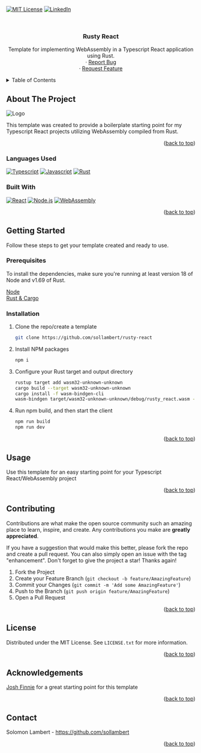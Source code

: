 <!-- Improved compatibility of back to top link: See: https://github.com/othneildrew/Best-README-Template/pull/73 -->
<a name="readme-top"></a>

[![MIT License][license-shield]][license-url]
[![LinkedIn][linkedin-shield]][linkedin-url]

<!-- PROJECT LOGO -->
<br />
<div align="center">
<h3 align="center">Rusty React</h3>

  <p align="center">
    Template for implementing WebAssembly in a Typescript React application using Rust.
    </br>
    ·
    <a href="https://github.com/sollambert/dnd-buddy/issues">Report Bug</a>
    </br>
    ·
    <a href="https://github.com/sollambert/dnd-buddy/issues">Request Feature</a>
  </p>
</div>



<!-- TABLE OF CONTENTS -->
<details>
  <summary>Table of Contents</summary>
  <ol>
    <li>
      <a href="#about-the-project">About The Project</a>
      <ul>
        <li><a href="#built-with">Built With</a></li>
      </ul>
    </li>
    <li>
      <a href="#getting-started">Getting Started</a>
      <ul>
        <li><a href="#prerequisites">Prerequisites</a></li>
        <li><a href="#installation">Installation</a></li>
      </ul>
    </li>
    <li><a href="#usage">Usage</a></li>
    <li><a href="#contributing">Contributing</a></li>
    <li><a href="#license">License</a></li>
    <li><a href="#contact">Contact</a></li>
    <li><a href="#acknowledgments">Acknowledgments</a></li>
  </ol>
</details>



<!-- ABOUT THE PROJECT -->
## About The Project
<img src="public/favicon.ico" alt="Logo">

This template was created to provide a boilerplate starting point for my Typescript React projects utilizing WebAssembly compiled from Rust.

<p align="right">(<a href="#readme-top">back to top</a>)</p>

### Languages Used

[![Typescript]][Typescript] [![Javascript]][Javascript] [![Rust]][Rust]

### Built With

[![React][React.js]][React-url] [![Node.js][Node.js]][Node-url] [![WebAssembly][WebAssembly]][WebAssembly-url]

<p align="right">(<a href="#readme-top">back to top</a>)</p>



<!-- GETTING STARTED -->
## Getting Started

Follow these steps to get your template created and ready to use.

### Prerequisites

To install the dependencies, make sure you're running at least version 18 of Node and v1.69 of Rust.

[Node](https://nodejs.org/en)
</br>
[Rust & Cargo](https://doc.rust-lang.org/cargo/getting-started/installation.html)

### Installation

1. Clone the repo/create a template
   ```sh
   git clone https://github.com/sollambert/rusty-react
   ```
2. Install NPM packages
   ```sh
   npm i
   ```
3. Configure your Rust target and output directory
   ```sh
   rustup target add wasm32-unknown-unknown
   cargo build --target wasm32-unknown-unknown
   cargo install -f wasm-bindgen-cli
   wasm-bindgen target/wasm32-unknown-unknown/debug/rusty_react.wasm --out-dir build
   ```
4. Run npm build, and then start the client
   ```sh
   npm run build
   npm run dev
   ```
    

<p align="right">(<a href="#readme-top">back to top</a>)</p>



<!-- USAGE EXAMPLES -->
## Usage

Use this template for an easy starting point for your Typescript React/WebAssembly project

<p align="right">(<a href="#readme-top">back to top</a>)</p>



<!-- CONTRIBUTING -->
## Contributing

Contributions are what make the open source community such an amazing place to learn, inspire, and create. Any contributions you make are **greatly appreciated**.

If you have a suggestion that would make this better, please fork the repo and create a pull request. You can also simply open an issue with the tag "enhancement".
Don't forget to give the project a star! Thanks again!

1. Fork the Project
2. Create your Feature Branch (`git checkout -b feature/AmazingFeature`)
3. Commit your Changes (`git commit -m 'Add some AmazingFeature'`)
4. Push to the Branch (`git push origin feature/AmazingFeature`)
5. Open a Pull Request

<p align="right">(<a href="#readme-top">back to top</a>)</p>



<!-- LICENSE -->
## License

Distributed under the MIT License. See `LICENSE.txt` for more information.

<p align="right">(<a href="#readme-top">back to top</a>)</p>



<!-- CONTACT -->
## Acknowledgements
[Josh Finnie](https://www.joshfinnie.com/blog/using-webassembly-created-in-rust-for-fast-react-components/) for a great starting point for this template

<p align="right">(<a href="#readme-top">back to top</a>)</p>

<!-- CONTACT -->
## Contact

Solomon Lambert - https://github.com/sollambert

<p align="right">(<a href="#readme-top">back to top</a>)</p>

<!-- MARKDOWN LINKS & IMAGES -->
<!-- https://www.markdownguide.org/basic-syntax/#reference-style-links -->
[license-shield]: https://img.shields.io/github/license/sollambert/cloud-quest.svg?style=for-the-badge
[license-url]: https://github.com/sollambert/cloud-quest/blob/main/LICENSE.TXT
[linkedin-shield]: https://img.shields.io/badge/-LinkedIn-black.svg?style=for-the-badge&logo=linkedin&colorB=555
[linkedin-url]: https://linkedin.com/in/sollambert
[Node.js]: https://img.shields.io/badge/Node.js-30333a?style=for-the-badge&logo=nodedotjs&logoColor=4FA34D
[Node-url]: https://nodejs.org/
[React.js]: https://img.shields.io/badge/React-20232A?style=for-the-badge&logo=react&logoColor=61DAFB
[React-url]: https://reactjs.org/
[WebAssembly]: https://img.shields.io/badge/WebAssembly-20232A?style=for-the-badge&logo=webassembly&logoColor=624DE8
[WebAssembly-url]: https://webassembly.org/

<!-- Languages -->
[Typescript]: https://img.shields.io/badge/Typescript-20232A?style=for-the-badge&logo=typescript&logoColor=1f77c7
[Javascript]: https://img.shields.io/badge/Javascript-20232A?style=for-the-badge&logo=javascript&logoColor=EFD81D
[Rust]: https://img.shields.io/badge/Rust-c8c8c8?style=for-the-badge&logo=rust&logoColor=111111
